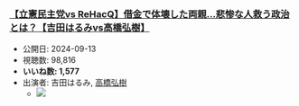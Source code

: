 ### [【立憲民主党vs ReHacQ】借金で体壊した両親…悲惨な人救う政治とは？【吉田はるみvs高橋弘樹】](https://www.youtube.com/watch?v=NklMS4ayNOA)
-   公開日: 2024-09-13
-   視聴数: 98,816
-   **いいね数: 1,577**
-   出演者: 吉田はるみ, [高橋弘樹](/rehacq_fan/people/高橋弘樹 "wikilink")
    - [![](https://img.youtube.com/vi/NklMS4ayNOA/hqdefault.jpg)](https://www.youtube.com/watch?v=NklMS4ayNOA)
